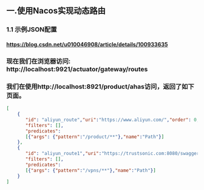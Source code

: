 ## 一.使用Nacos实现动态路由

### 1.1 示例JSON配置

#### https://blog.csdn.net/u010046908/article/details/100933635


### 现在我们在浏览器访问: http://localhost:9921/actuator/gateway/routes

### 我们在使用http://localhost:8921/product/ahas访问，返回了如下页面。


```json
[
    {
       "id": "aliyun_route","uri":"https://www.aliyun.com/","order": 0,
       "filters": [],
       "predicates": 
       [{"args": {"pattern":"/product/**"},"name":"Path"}]
    },
    {
       "id": "aliyun_route1","uri":"https://trustsonic.com:8080/swagger-ui.html","order": 0,
       "filters": [],
       "predicates": 
       [{"args": {"pattern":"/vpns/**"},"name":"Path"}]
    }
]
```
